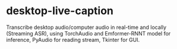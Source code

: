 # desktop-live-caption
Transcribe desktop audio/computer audio in real-time and locally (Streaming ASR), using TorchAudio and Emformer-RNNT model for inference, PyAudio for reading stream, Tkinter for GUI.
